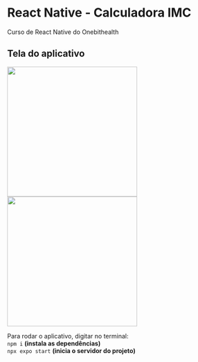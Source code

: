 # React Native - Calculadora IMC
Curso de React Native do Onebithealth
## Tela do aplicativo
<img src="https://github.com/user-attachments/assets/7eddc13b-14b3-4b33-b3a2-4cb30687587a" width="300" />
<img src="https://github.com/user-attachments/assets/3ca80ce3-792b-41b0-9bf0-9a2b89bec610" width="300" />

Para rodar o aplicativo, digitar no terminal:  
`npm i` **(instala as dependências)**  
`npx expo start` **(inicia o servidor do projeto)**
